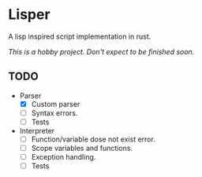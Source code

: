 # Lisper

A lisp inspired script implementation in rust.

*This is a hobby project. Don't expect to be finished soon.*

## TODO

* Parser
  * [x] Custom parser
  * [ ] Syntax errors.
  * [ ] Tests

* Interpreter
  * [ ] Function/variable dose not exist error.
  * [ ] Scope variables and functions.
  * [ ] Exception handling.
  * [ ] Tests
